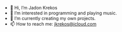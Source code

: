 - 👋 Hi, I’m Jadon Krekos
- 👀 I’m interested in programming and playing music.
- 🌱 I’m currently creating my own projects.
- 📫 How to reach me: jkrekos@icloud.com
